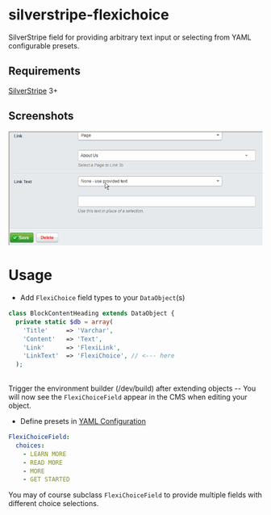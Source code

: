 silverstripe-flexichoice
========================

SilverStripe field for providing arbitrary text input or selecting from YAML configurable presets.


Requirements
------------

[SilverStripe](http://www.silverstripe.org/) 3+


Screenshots
-----------

![flexichoice field](docs/screenshots/silverstripe-flexichoice.gif?raw=true)


Usage 
=====

* Add `FlexiChoice` field types to your `DataObject`(s) 

```php
class BlockContentHeading extends DataObject {
  private static $db = array(
    'Title'     => 'Varchar',
    'Content'   => 'Text',
    'Link'      => 'FlexiLink',
    'LinkText'  => 'FlexiChoice', // <--- here
  );
  
```

Trigger the environment builder (/dev/build) after extending objects --
You will now see the `FlexiChoiceField` appear in the CMS when editing your
object. 

* Define presets in [YAML Configuration](http://doc.silverstripe.org/framework/en/topics/configuration)

```yaml
FlexiChoiceField:
  choices:
    - LEARN MORE
    - READ MORE
    - MORE
    - GET STARTED
```

You may of course subclass `FlexiChoiceField` to provide multiple fields with
different choice selections.


